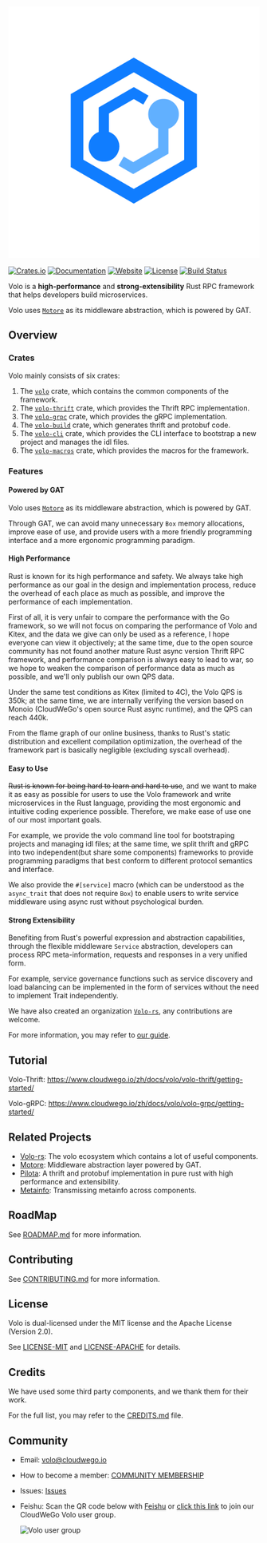![Volo](https://github.com/cloudwego/volo/raw/main/.github/assets/logo.png?sanitize=true)

[![Crates.io](https://img.shields.io/crates/v/volo)](https://crates.io/crates/volo)
[![Documentation](https://docs.rs/volo/badge.svg)](https://docs.rs/volo)
[![Website](https://img.shields.io/website?up_message=cloudwego&url=https%3A%2F%2Fwww.cloudwego.io%2F)](https://www.cloudwego.io/)
[![License](https://img.shields.io/crates/l/volo)](#license)
[![Build Status][actions-badge]][actions-url]

[actions-badge]: https://github.com/cloudwego/volo/actions/workflows/ci.yaml/badge.svg
[actions-url]: https://github.com/cloudwego/volo/actions

Volo is a **high-performance** and **strong-extensibility** Rust RPC framework that helps developers build microservices.

Volo uses [`Motore`][Motore] as its middleware abstraction, which is powered by GAT.

## Overview

### Crates

Volo mainly consists of six crates:

1. The [`volo`][volo] crate, which contains the common components of the framework.
2. The [`volo-thrift`][volo-thrift] crate, which provides the Thrift RPC implementation.
3. The [`volo-grpc`][volo-grpc] crate, which provides the gRPC implementation.
4. The [`volo-build`][volo-build] crate, which generates thrift and protobuf code.
5. The [`volo-cli`][volo-cli] crate, which provides the CLI interface to bootstrap a new project and manages the idl files.
6. The [`volo-macros`][volo-macros] crate, which provides the macros for the framework.

### Features

#### Powered by GAT

Volo uses [`Motore`][Motore] as its middleware abstraction, which is powered by GAT.

Through GAT, we can avoid many unnecessary `Box` memory allocations, improve ease of use, and provide users with a more friendly programming interface and a more ergonomic programming paradigm.

#### High Performance

Rust is known for its high performance and safety. We always take high performance as our goal in the design and implementation process, reduce the overhead of each place as much as possible, and improve the performance of each implementation.

First of all, it is very unfair to compare the performance with the Go framework, so we will not focus on comparing the performance of Volo and Kitex, and the data we give can only be used as a reference, I hope everyone can view it objectively; at the same time, due to the open source community has not found another mature Rust async version Thrift RPC framework, and performance comparison is always easy to lead to war, so we hope to weaken the comparison of performance data as much as possible, and we'll only publish our own QPS data.

Under the same test conditions as Kitex (limited to 4C), the Volo QPS is 350k; at the same time, we are internally verifying the version based on Monoio (CloudWeGo's open source Rust async runtime), and the QPS can reach 440k.

From the flame graph of our online business, thanks to Rust's static distribution and excellent compilation optimization, the overhead of the framework part is basically negligible (excluding syscall overhead).

#### Easy to Use

~~Rust is known for being hard to learn and hard to use~~, and we want to make it as easy as possible for users to use the Volo framework and write microservices in the Rust language, providing the most ergonomic and intuitive coding experience possible. Therefore, we make ease of use one of our most important goals.

For example, we provide the volo command line tool for bootstraping projects and managing idl files; at the same time, we split thrift and gRPC into two independent(but share some components) frameworks to provide programming paradigms that best conform to different protocol semantics and interface.

We also provide the `#[service]` macro (which can be understood as the `async_trait` that does not require `Box`) to enable users to write service middleware using async rust without psychological burden.

#### Strong Extensibility

Benefiting from Rust's powerful expression and abstraction capabilities, through the flexible middleware `Service` abstraction, developers can process RPC meta-information, requests and responses in a very unified form.

For example, service governance functions such as service discovery and load balancing can be implemented in the form of services without the need to implement Trait independently.

We have also created an organization [`Volo-rs`][Volo-rs], any contributions are welcome.

For more information, you may refer to [our guide](https://www.cloudwego.io/zh/docs/volo/guide/).

## Tutorial

Volo-Thrift: https://www.cloudwego.io/zh/docs/volo/volo-thrift/getting-started/

Volo-gRPC: https://www.cloudwego.io/zh/docs/volo/volo-grpc/getting-started/

## Related Projects

- [Volo-rs][Volo-rs]: The volo ecosystem which contains a lot of useful components.
- [Motore][Motore]: Middleware abstraction layer powered by GAT.
- [Pilota][Pilota]: A thrift and protobuf implementation in pure rust with high performance and extensibility.
- [Metainfo][Metainfo]: Transmissing metainfo across components.

## RoadMap

See [ROADMAP.md](https://github.com/cloudwego/volo/blob/main/ROADMAP.md) for more information.

## Contributing

See [CONTRIBUTING.md](https://github.com/cloudwego/volo/blob/main/CONTRIBUTING.md) for more information.

## License

Volo is dual-licensed under the MIT license and the Apache License (Version 2.0).

See [LICENSE-MIT](https://github.com/cloudwego/volo/blob/main/LICENSE-MIT) and [LICENSE-APACHE](https://github.com/cloudwego/volo/blob/main/LICENSE-APACHE) for details.

## Credits

We have used some third party components, and we thank them for their work.

For the full list, you may refer to the [CREDITS.md](https://github.com/cloudwego/volo/blob/main/CREDITS.md) file.

## Community

- Email: [volo@cloudwego.io](mailto:volo@cloudwego.io)
- How to become a member: [COMMUNITY MEMBERSHIP](https://github.com/cloudwego/community/blob/main/COMMUNITY_MEMBERSHIP.md)
- Issues: [Issues](https://github.com/cloudwego/volo/issues)
- Feishu: Scan the QR code below with [Feishu](https://www.feishu.cn/) or [click this link](https://applink.feishu.cn/client/chat/chatter/add_by_link?link_token=b34v5470-8e4d-4c7d-bf50-8b2917af026b) to join our CloudWeGo Volo user group.

  <img src="https://github.com/cloudwego/volo/raw/main/.github/assets/volo-feishu-user-group.png" alt="Volo user group" width="50%" height="50%" />

[Volo-rs]: https://github.com/volo-rs
[Motore]: https://github.com/cloudwego/motore
[Pilota]: https://github.com/cloudwego/pilota
[Metainfo]: https://github.com/lust-rs/metainfo
[volo]: https://docs.rs/volo
[volo-thrift]: https://docs.rs/volo-thrift
[volo-grpc]: https://docs.rs/volo-grpc
[volo-build]: https://docs.rs/volo-build
[volo-cli]: https://crates.io/crates/volo-cli
[volo-macros]: https://docs.rs/volo-macros
